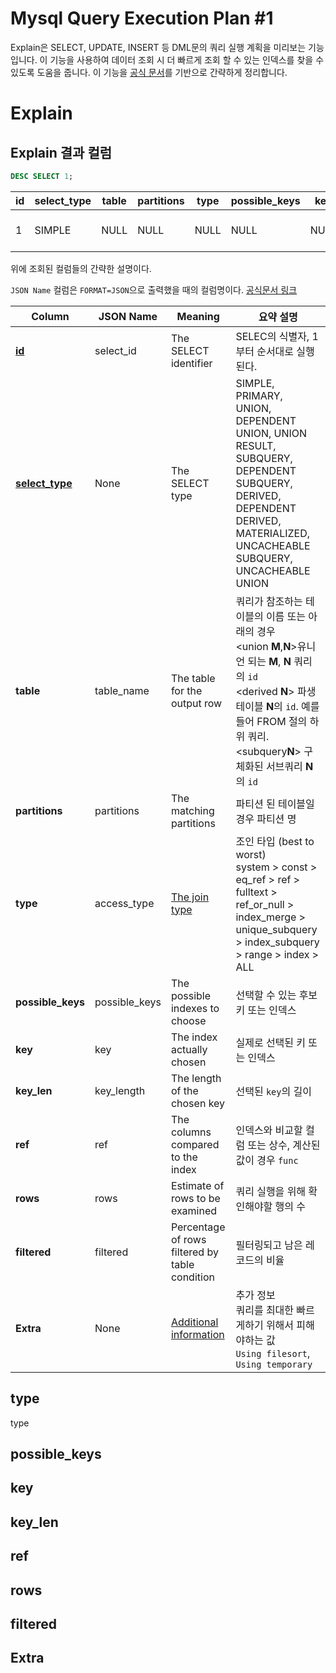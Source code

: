 <style>
    .table-wrapper {
        white-space: nowrap;
    }
</style>

# Mysql Query Execution Plan #1
Explain은  SELECT, UPDATE, INSERT 등 DML문의 쿼리 실행 계획을 미리보는 기능입니다. 이 기능을 사용하여 데이터 조회 시 더 빠르게 조회 할 수 있는 인덱스를 찾을 수 있도록 도움을 줍니다. 이 기능을 [공식 문서](https://dev.mysql.com/doc/refman/8.0/en/explain-output.html#explain-output-columns)를 기반으로 간략하게 정리합니다.

# Explain
## Explain 결과 컬럼
```sql
DESC SELECT 1;
```
<div class="table-wrapper" markdown="block">

|<nobr>id</nobr>|select_type|table|<nobr>partitions</nobr>|type|possible_keys|key|key_len|ref|rows|filtered|Extra|
|--|-----------|-----|----------|----|-------------|---|-------|---|----|--------|-----|
|1|SIMPLE|NULL|NULL|NULL|NULL|NULL|NULL|NULL|NULL|NULL|No tables used|

</div>
위에 조회된 컬럼들의 간략한 설명이다.

`JSON Name` 컬럼은 `FORMAT=JSON`으로 출력했을 때의 컬럼명이다. [공식문서 링크](https://dev.mysql.com/doc/refman/8.0/en/explain-output.html#explain-output-columns)

<div class="table-wrapper">

| **Column**        | **JSON Name** | **Meaning**                                    |**요약 설명**|
|-------------------|---------------|------------------------------------------------|-|
| [**id**](#id)            | select_id     | The SELECT identifier                          |SELEC의 식별자, 1부터 순서대로 실행된다.|
| [**select_type**](#select-type)   | None          | The SELECT type                                |SIMPLE, PRIMARY, UNION, DEPENDENT UNION, UNION RESULT, SUBQUERY, DEPENDENT SUBQUERY, DERIVED, DEPENDENT DERIVED, MATERIALIZED, UNCACHEABLE SUBQUERY, UNCACHEABLE UNION|
| **table**         | table_name    | The table for the output row                   |쿼리가 참조하는 테이블의 이름 또는 아래의 경우<br/><union **M**,**N**>유니언 되는 **M**, **N** 쿼리의 `id`<br/>\<derived **N**\> 파생테이블 **N**의 `id`. 예를 들어 FROM 절의 하위 쿼리.<br/>\<subquery**N**\> 구체화된 서브쿼리 **N** 의 `id`|
| **partitions**    | partitions    | The matching partitions                        |파티션 된 테이블일 경우 파티션 명|
| **type**          | access_type   | [The join type](https://dev.mysql.com/doc/refman/8.0/en/explain-output.html#explain-join-types)                                  |조인 타입 (best to worst)<br/>system > const > eq_ref > ref > fulltext > ref_or_null > index_merge > unique_subquery > index_subquery > range > index > ALL|
| **possible_keys** | possible_keys | The possible indexes to choose                 |선택할 수 있는 후보 키 또는 인덱스|
| **key**           | key           | The index actually chosen                      |실제로 선택된 키 또는 인덱스|
| **key_len**       | key_length    | The length of the chosen key                   |선택된 `key`의 길이|
| **ref**           | ref           | The columns compared to the index              |인덱스와 비교할 컬럼 또는 상수, 계산된 값이 경우 `func`|
| **rows**          | rows          | Estimate of rows to be examined                |쿼리 실행을 위해 확인해야할 행의 수|
| **filtered**      | filtered      | Percentage of rows filtered by table condition |필터링되고 남은 레코드의 비율|
| **Extra**         | None          | [Additional information  ](https://dev.mysql.com/doc/refman/8.0/en/explain-output.html#explain-extra-information)                       |추가 정보<br/>쿼리를 최대한 빠르게하기 위해서 피해야하는 값<br/>`Using filesort`, `Using temporary`|

</div>

## type
type

## possible_keys

## key

## key_len

## ref

## rows

## filtered

## Extra